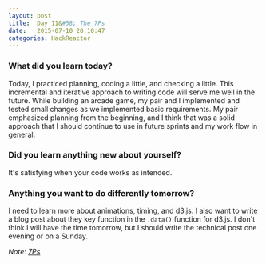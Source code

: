 ```yaml
---
layout: post
title:  Day 11&#58; The 7Ps
date:   2015-07-10 20:10:47
categories: HackReactor
---
```


### What did you learn today?

Today, I practiced planning, coding a little, and checking a little. This incremental and iterative approach to writing code will serve me well in the future. While building an arcade game, my pair and I implemented and tested small changes as we implemented basic requirements. My pair emphasized planning from the beginning, and I think that was a solid approach that I should continue to use in future sprints and my work flow in general.

### Did you learn anything new about yourself?

It's satisfying when your code works as intended.

### Anything you want to do differently tomorrow?

I need to learn more about animations, timing, and d3.js. I also want to write a blog post about they key function in the `.data()` function for d3.js. I don't think I will have the time tomorrow, but I should write the technical post one evening or on a Sunday.

*Note: <a href="https://en.wikipedia.org/wiki/7_Ps_(military_adage)" target="_blank">7Ps</a>*
